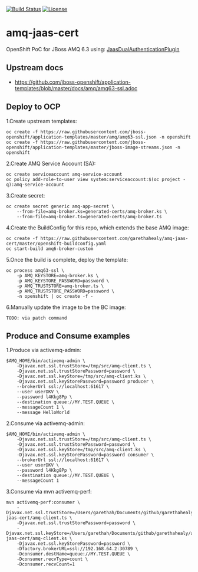 [![Build Status](https://travis-ci.org/garethahealy/amq-jaas-cert.svg?branch=master)](https://travis-ci.org/garethahealy/amq-jaas-cert)
[![License](https://img.shields.io/hexpm/l/plug.svg?maxAge=2592000)]()

# amq-jaas-cert
OpenShift PoC for JBoss AMQ 6.3 using: [JaasDualAuthenticationPlugin](https://github.com/garethahealy/amq6-dual-jaas-plugin)

## Upstream docs
- https://github.com/jboss-openshift/application-templates/blob/master/docs/amq/amq63-ssl.adoc

## Deploy to OCP
1.Create upstream templates:

    oc create -f https://raw.githubusercontent.com/jboss-openshift/application-templates/master/amq/amq63-ssl.json -n openshift
    oc create -f https://raw.githubusercontent.com/jboss-openshift/application-templates/master/jboss-image-streams.json -n openshift

2.Create AMQ Service Account (SA):

    oc create serviceaccount amq-service-account
    oc policy add-role-to-user view system:serviceaccount:$(oc project -q):amq-service-account

3.Create secret:

    oc create secret generic amq-app-secret \
        --from-file=amq-broker.ks=generated-certs/amq-broker.ks \
        --from-file=amq-broker.ts=generated-certs/amq-broker.ts

4.Create the BuildConfig for this repo, which extends the base AMQ image:

    oc create -f https://raw.githubusercontent.com/garethahealy/amq-jaas-cert/master/openshift-buildconfig.yaml
    oc start-build amq6-broker-custom

5.Once the build is complete, deploy the template:

    oc process amq63-ssl \
        -p AMQ_KEYSTORE=amq-broker.ks \
        -p AMQ_KEYSTORE_PASSWORD=password \
        -p AMQ_TRUSTSTORE=amq-broker.ts \
        -p AMQ_TRUSTSTORE_PASSWORD=password \
        -n openshift | oc create -f -

6.Manually update the image to be the BC image:

    TODO: via patch command
    
## Produce and Consume examples
1.Produce via activemq-admin:

    $AMQ_HOME/bin/activemq-admin \
        -Djavax.net.ssl.trustStore=/tmp/src/amq-client.ts \
        -Djavax.net.ssl.trustStorePassword=password \
        -Djavax.net.ssl.keyStore=/tmp/src/amq-client.ks \
        -Djavax.net.ssl.keyStorePassword=password producer \
        --brokerUrl ssl://localhost:61617 \
        --user userDKV \
        --password l4Kkg8Pp \
        --destination queue://MY.TEST.QUEUE \
        --messageCount 1 \
        --message HelloWorld 
        
2.Consume via activemq-admin:

    $AMQ_HOME/bin/activemq-admin \
        -Djavax.net.ssl.trustStore=/tmp/src/amq-client.ts \
        -Djavax.net.ssl.trustStorePassword=password \
        -Djavax.net.ssl.keyStore=/tmp/src/amq-client.ks \
        -Djavax.net.ssl.keyStorePassword=password consumer \
        --brokerUrl ssl://localhost:61617 \
        --user userDKV \
        --password l4Kkg8Pp \
        --destination queue://MY.TEST.QUEUE \
        --messageCount 1

3.Consume via mvn activemq-perf:

    mvn activemq-perf:consumer \
        -Djavax.net.ssl.trustStore=/Users/garethah/Documents/github/garethahealy/amq-jaas-cert/amq-client.ts \
        -Djavax.net.ssl.trustStorePassword=password \
        -Djavax.net.ssl.keyStore=/Users/garethah/Documents/github/garethahealy/amq-jaas-cert/amq-client.ks \
        -Djavax.net.ssl.keyStorePassword=password \
        -Dfactory.brokerURL=ssl://192.168.64.2:30789 \
        -Dconsumer.destName=queue://MY.TEST.QUEUE \
        -Dconsumer.recvType=count \
        -Dconsumer.recvCount=1 
